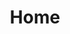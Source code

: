 ---
title: Home
sections:
  - type: heroblock
    title: 'On a mission to help YOU level up 🚀' 
    section_id: hero
    component: hero_block.html
    content: >-
      <img src="images/moneer.png" height="400" width="400" style="display:block;margin-left:auto;margin-right:auto;width:50%;margin-top:25px;margin-bottom:25px;">
      Hello 👋! My name is Moneer and I am a cloud developer 💻 at <a href="https://www.infor.com" target="_blank">Infor</a>. I am on a mission to help others break into the exciting field of cloud and DevOps
      <br> 
      <br> 
      <p style="text-align:center;">📘 Grab my free <a href="https://www.moneerrifai.com/ebook">eBook</a></p>
      <br>     
      <p style="text-align:center;">📰 Check out my <a href="https://www.moneerrifai.com/blog">blog</a></p>
      <br>
      <p style="text-align:center;">📞 <a href="https://www.moneerrifai.com/contact">Contact</a> me</p>
      <br>
  - type: postsblock
    title: Latest from the Blog
    section_id: latest-posts
    component: posts_block.html
    subtitle: An optional subtitle of the section
    num_posts_displayed: 2
    actions:
      - label: View Blog
        url: blog/index.html
  # - type: portfolioblock
  #   title: Recent Work
  #   section_id: latest-projects
  #   component: portfolio_block.html
  #   subtitle: An optional subtitle of the section
  #   layout_style: mosaic
  #   num_projects_displayed: 6
  #   view_all_text: View All
  #   view_all_url: portfolio/index.html
  # - type: servicesblock
  #   title: What We Do
  #   section_id: services
  #   component: services_block.html
  #   subtitle: An optional subtitle of the section
  #   serviceslist:
  #     - title: Service Title
  #       content: >-
  #         Lorem ipsum dolor sit amet, consectetur adipiscing elit. Donec nisl
  #         ligula, cursus id molestie vel, maximus aliquet risus. Vivamus in nibh
  #         fringilla, fringilla tortor at, pulvinar orci.
  #     - title: Service Title
  #       content: >-
  #         Donec lobortis velit sed suscipit lobortis. Ut non quam metus. Nullam
  #         a maximus mi. Quisque justo nunc, sollicitudin euismod euismod at,
  #         tincidunt ut tellus. Vivamus rhoncus mattis varius. 
  #     - title: Service title
  #       content: >-
  #         Vestibulum a nunc ut eros condimentum posuere. Nullam dapibus quis
  #         nunc non interdum. Pellentesque tortor ligula, gravida ac commodo eu.
  #     - title: Service title
  #       content: >-
  #         Aliquam pulvinar, orci ac scelerisque tempus, felis leo sagittis
  #         justo, sit amet condimentum lorem nibh vel quam. Duis consectetur
  #         lorem ipsum, non efficitur urna viverra et.
  # - type: testimonialsblock
  #   title: Testimonials
  #   section_id: testimonials
  #   component: testimonials_block.html
  #   subtitle: An optional subtitle of the section
  #   testimonialslist:
  #     - author: John Doe
  #       avatar: images/john_doe.jpg
  #       content: >-
  #         Vestibulum a nunc ut eros condimentum posuere. Nullam dapibus quis
  #         nunc non interdum. Pellentesque tortor ligula, gravida ac commodo eu.
  #     - author: Jane Roe
  #       avatar: images/jane_roe.jpg
  #       content: >-
  #         Sed laoreet magna commodo libero euismod sodales. Nunc ac libero
  #         convallis, interdum ligula vel, pretium diam. Integer commodo sem at
  #         dui sollicitudin, vel posuere justo laoreet.
  # - type: contactblock
  #   title: Contact Us
  #   section_id: contact
  #   component: contact_block.html
  #   subtitle: An optional subtitle of the section
menu:
  main:
    name: Home
    weight: 1
layout: home
---